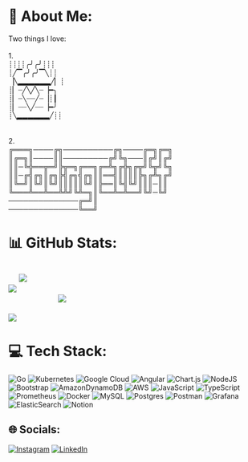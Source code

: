 # 💫 About Me:
Two things I love:<br><br>1.<br>┊┊┊┊╭╯╭╯┊┊┊<br>┊╱▔╭╯╭╯▔╲┊┊<br>▕╲▂▂▂▂▂▂╱▏┊<br>┊▏┈╱╲╱╲┈▕━╮<br>┊▏┈╲┈┈╱┈▕┊┃<br>┊▏┈┈╲╱┈┈▕━╯<br>┊╲▂▂▂▂▂▂╱┊┊<br><br><br>2. <br>╔═══╗────╔╗──────────╔╗────╔═╗╔═╗<br>║╔═╗║────║║─────────╔╝╚╗───║╔╝║╔╝<br>║║─╚╬══╦═╝╠╦═╗╔══╗╔═╩╗╔╬╗╔╦╝╚╦╝╚╗<br>║║─╔╣╔╗║╔╗╠╣╔╗╣╔╗║║══╣║║║║╠╗╔╩╗╔╝<br>║╚═╝║╚╝║╚╝║║║║║╚╝║╠══║╚╣╚╝║║║─║║<br>╚═══╩══╩══╩╩╝╚╩═╗║╚══╩═╩══╝╚╝─╚╝<br>──────────────╔═╝║<br>──────────────╚══╝


# 📊 GitHub Stats:
&ensp;&ensp;![](https://github-readme-stats.vercel.app/api?username=sanjiv-madhavan&theme=material-palenight&hide_border=false&include_all_commits=true&count_private=true)<br/>
![](https://github-readme-streak-stats.herokuapp.com/?user=sanjiv-madhavan&theme=material-palenight&hide_border=false)<br/>
&ensp; &ensp;&ensp;&ensp;&ensp;&ensp;&ensp;&ensp;&ensp;![](https://github-readme-stats.vercel.app/api/top-langs/?username=sanjiv-madhavan&theme=material-palenight&hide_border=false&include_all_commits=true&count_private=true&layout=compact)
--
[![](https://visitcount.itsvg.in/api?id=sanjiv-madhavan&icon=0&color=11)](https://visitcount.itsvg.in)

# 💻 Tech Stack:
![Go](https://img.shields.io/badge/go-%2300ADD8.svg?style=for-the-badge&logo=go&logoColor=white) ![Kubernetes](https://img.shields.io/badge/kubernetes-%23326ce5.svg?style=for-the-badge&logo=kubernetes&logoColor=white) ![Google Cloud](https://img.shields.io/badge/GoogleCloud-%234285F4.svg?style=for-the-badge&logo=google-cloud&logoColor=white) ![Angular](https://img.shields.io/badge/angular-%23DD0031.svg?style=for-the-badge&logo=angular&logoColor=white) ![Chart.js](https://img.shields.io/badge/chart.js-F5788D.svg?style=for-the-badge&logo=chart.js&logoColor=white) ![NodeJS](https://img.shields.io/badge/node.js-6DA55F?style=for-the-badge&logo=node.js&logoColor=white) ![Bootstrap](https://img.shields.io/badge/bootstrap-%238511FA.svg?style=for-the-badge&logo=bootstrap&logoColor=white) ![AmazonDynamoDB](https://img.shields.io/badge/Amazon%20DynamoDB-4053D6?style=for-the-badge&logo=Amazon%20DynamoDB&logoColor=white) ![AWS](https://img.shields.io/badge/AWS-%23FF9900.svg?style=for-the-badge&logo=amazon-aws&logoColor=white) ![JavaScript](https://img.shields.io/badge/javascript-%23323330.svg?style=for-the-badge&logo=javascript&logoColor=%23F7DF1E) ![TypeScript](https://img.shields.io/badge/typescript-%23007ACC.svg?style=for-the-badge&logo=typescript&logoColor=white) ![Prometheus](https://img.shields.io/badge/Prometheus-E6522C?style=for-the-badge&logo=Prometheus&logoColor=white) ![Docker](https://img.shields.io/badge/docker-%230db7ed.svg?style=for-the-badge&logo=docker&logoColor=white) ![MySQL](https://img.shields.io/badge/mysql-4479A1.svg?style=for-the-badge&logo=mysql&logoColor=white) ![Postgres](https://img.shields.io/badge/postgres-%23316192.svg?style=for-the-badge&logo=postgresql&logoColor=white) ![Postman](https://img.shields.io/badge/Postman-FF6C37?style=for-the-badge&logo=postman&logoColor=white) ![Grafana](https://img.shields.io/badge/grafana-%23F46800.svg?style=for-the-badge&logo=grafana&logoColor=white) ![ElasticSearch](https://img.shields.io/badge/-ElasticSearch-005571?style=for-the-badge&logo=elasticsearch) ![Notion](https://img.shields.io/badge/Notion-%23000000.svg?style=for-the-badge&logo=notion&logoColor=white)


## 🌐 Socials:
[![Instagram](https://img.shields.io/badge/Instagram-%23E4405F.svg?logo=Instagram&logoColor=white)](https://instagram.com/https://www.instagram.com/sanjivmadhavan/) [![LinkedIn](https://img.shields.io/badge/LinkedIn-%230077B5.svg?logo=linkedin&logoColor=white)](https://linkedin.com/in/https://www.linkedin.com/in/sanjivmadhavan/) 

<!-- Proudly created with GPRM ( https://gprm.itsvg.in ) -->